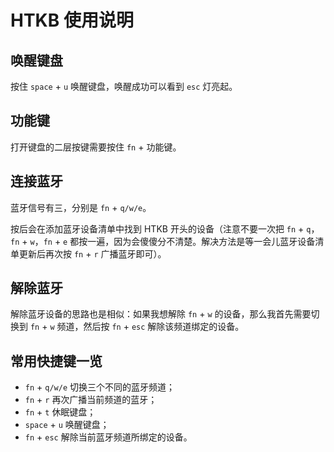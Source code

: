 # HTKB 使用说明

## 唤醒键盘

按住 `space` + `u` 唤醒键盘，唤醒成功可以看到 `esc` 灯亮起。

## 功能键

打开键盘的二层按键需要按住 `fn` + 功能键。

## 连接蓝牙

蓝牙信号有三，分别是 `fn` + `q/w/e`。

按后会在添加蓝牙设备清单中找到 HTKB 开头的设备（注意不要一次把 `fn` + `q`，`fn` + `w`，`fn` + `e` 都按一遍，因为会傻傻分不清楚。解决方法是等一会儿蓝牙设备清单更新后再次按 `fn` + `r` 广播蓝牙即可）。

## 解除蓝牙

解除蓝牙设备的思路也是相似：如果我想解除 `fn` + `w` 的设备，那么我首先需要切换到 `fn` + `w` 频道，然后按 `fn` + `esc` 解除该频道绑定的设备。

## 常用快捷键一览

- `fn` + `q/w/e` 切换三个不同的蓝牙频道；
- `fn` + `r` 再次广播当前频道的蓝牙；
- `fn` + `t` 休眠键盘；
- `space` + `u` 唤醒键盘；
- `fn` + `esc` 解除当前蓝牙频道所绑定的设备。
